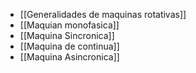 - [[Generalidades de maquinas rotativas]]
- [[Maquian monofasica]]
- [[Maquina Sincronica]]
- [[Maquina de continua]]
- [[Maquina Asincronica]]